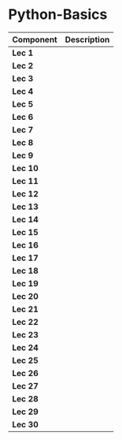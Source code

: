# Python-Basics


| Component | Description |
| ---- | --- |
| **Lec 1** |  |
| **Lec 2** |  |
| **Lec 3** |  |
| **Lec 4** |  |
| **Lec 5** |  |
| **Lec 6** |  |
| **Lec 7** |  |
| **Lec 8** |  |
| **Lec 9** |  |
| **Lec 10** |  |
| **Lec 11** |  |
| **Lec 12** |  |
| **Lec 13** |  |
| **Lec 14** |  |
| **Lec 15** |  |
| **Lec 16** |  |
| **Lec 17** |  |
| **Lec 18** |  |
| **Lec 19** |  |
| **Lec 20** |  |
| **Lec 21** |  |
| **Lec 22** |  |
| **Lec 23** |  |
| **Lec 24** |  |
| **Lec 25** |  |
| **Lec 26** |  |
| **Lec 27** |  |
| **Lec 28** |  |
| **Lec 29** |  |
| **Lec 30** |  |
